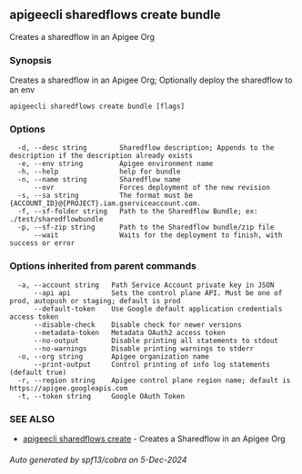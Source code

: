 ## apigeecli sharedflows create bundle

Creates a sharedflow in an Apigee Org

### Synopsis

Creates a sharedflow in an Apigee Org; Optionally deploy the sharedflow to an env

```
apigeecli sharedflows create bundle [flags]
```

### Options

```
  -d, --desc string        Sharedflow description; Appends to the description if the description already exists
  -e, --env string         Apigee environment name
  -h, --help               help for bundle
  -n, --name string        Sharedflow name
      --ovr                Forces deployment of the new revision
  -s, --sa string          The format must be {ACCOUNT_ID}@{PROJECT}.iam.gserviceaccount.com.
  -f, --sf-folder string   Path to the Sharedflow Bundle; ex: ./test/sharedflowbundle
  -p, --sf-zip string      Path to the Sharedflow bundle/zip file
      --wait               Waits for the deployment to finish, with success or error
```

### Options inherited from parent commands

```
  -a, --account string   Path Service Account private key in JSON
      --api api          Sets the control plane API. Must be one of prod, autopush or staging; default is prod
      --default-token    Use Google default application credentials access token
      --disable-check    Disable check for newer versions
      --metadata-token   Metadata OAuth2 access token
      --no-output        Disable printing all statements to stdout
      --no-warnings      Disable printing warnings to stderr
  -o, --org string       Apigee organization name
      --print-output     Control printing of info log statements (default true)
  -r, --region string    Apigee control plane region name; default is https://apigee.googleapis.com
  -t, --token string     Google OAuth Token
```

### SEE ALSO

* [apigeecli sharedflows create](apigeecli_sharedflows_create.md)	 - Creates a Sharedflow in an Apigee Org

###### Auto generated by spf13/cobra on 5-Dec-2024
